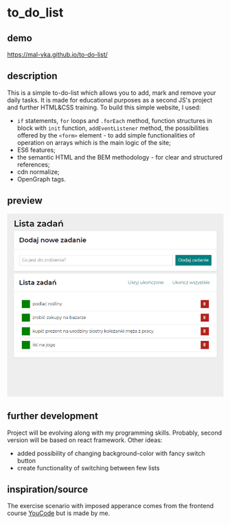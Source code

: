 # to_do_list

## demo
https://mal-vka.github.io/to-do-list/

## description
This is a simple to-do-list which allows you to add, mark and remove your daily tasks.
It is made for educational purposes as a second JS's project and further HTML&CSS training.
To build this simple website, I used:
- `if` statements, `for` loops and `.forEach` method, function structures in block with `init` function, `addEventListener` method, the possibilities offered by the `<form>` element - to add simple functionalities of operation on arrays which is the main logic of the site;
- ES6 features;
- the semantic HTML and the BEM methodology - for clear and structured references;
- cdn normalize;
- OpenGraph tags.

## preview
![app animation](images/app-animation.gif)

## further development
Project will be evolving along with my programming skills. Probably, second version will be based on react framework.
Other ideas:
- added possibility of changing background-color with fancy switch button
- create functionality of switching between few lists

## inspiration/source
The exercise scenario with imposed apperance comes from the frontend course [YouCode](https://youcode.pl/) but is made by me.
